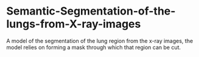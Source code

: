 # Semantic-Segmentation-of-the-lungs-from-X-ray-images
A model of the segmentation of the lung region from the x-ray images, the model relies on forming a mask through which that region can be cut.
